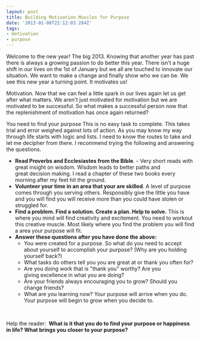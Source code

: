 ```yaml
---
layout: post
title: Building Motivation Muscles for Purpose
date: '2013-01-08T22:12:03.284Z'
tags:
- motivation
- purpose
---
```


Welcome to the new year! The big 2013. Knowing that another year has past there is always a growing passion to do better this year. There isn't a huge shift in our lives on the 1st of January but we all are touched to innovate our situation. We want to make a change and finally show who we can be. We see this new year a turning point. It motivates us!

Motivation. Now that we can feel a little spark in our lives again let us get after what matters. We aren't just motivated for motivation but we are motivated to be successful. So what makes a successful person now that the replenishment of motivation has once again returned?

You need to find your purpose
This is no easy task to complete. This takes trial and error weighed against lots of action. As you may know my way through life starts with logic and lists. I need to know the routes to take and let me decipher from there. I recommend trying the following and answering the questions.
<ul>
	<li><span style="line-height: 13px"><span style="line-height: 13px"><strong>Read Proverbs and Ecclesiastes from the Bible</strong>. - Very short reads with great insight on wisdom. Wisdom leads to better paths and great decision making. I read a chapter of these two books every morning after my feet hit the ground.</span></span></li>
	<li><strong>Volunteer your time in an area that your are skilled</strong>. A level of purpose comes through you serving others. Responsibly give the little you have and you will find you will receive more than you could have stolen or struggled for.</li>
	<li><strong>Find a problem. Find a solution. Create a plan. Help to solve.</strong> This is where you mind will find creativity and excitement. You need to workout this creative muscle. Most likely where you find the problem you will find a area your purpose will fit.</li>
	<li><strong>Answer these questions after you have done the above:</strong>
<ul>
	<li>You were created for a purpose. So what do you need to accept about yourself to accomplish your purpose? (Why are you holding yourself back?)</li>
	<li>What tasks do others tell you you are great at or thank you often for?</li>
	<li>Are you doing work that is "thank you" worthy? Are you giving excellence in what you are doing?</li>
	<li>Are your friends always encouraging you to grow? Should you change friends?</li>
	<li>What are you learning now? Your purpose will arrive when you do. Your purpose will begin to grow when you decide to.</li>
</ul>
</li>
</ul>
&nbsp;

Help the reader: <strong> What is it that you do to find your purpose or happiness in life? What brings you closer to your purpose?</strong>
